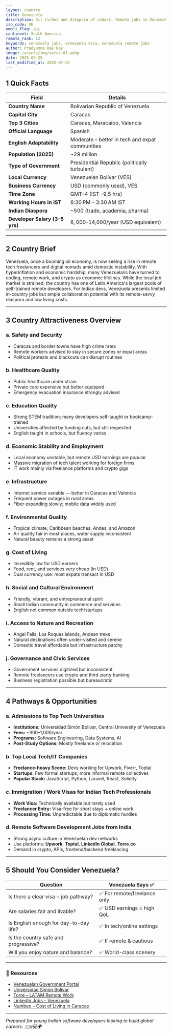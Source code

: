 ```yaml
---
layout: country
title: Venezuela
description: Oil riches and diaspora of coders. Remote jobs in Venezuela. Trilp AI curated info. Indians in Venezuela.
iso_code: VE
emoji_flag: 🇻🇪
continent: South America
remote_rank: 12
keywords: venezuela jobs, venezuela visa, venezuela remote jobs
author: Pradyumna Das Roy
image: /assets/img/ve/ve-01.webp
date: 2025-07-25
last_modified_at: 2025-07-25
---
```


## 1 Quick Facts

| Field                          | Details                                         |
| ------------------------------ | ----------------------------------------------- |
| **Country Name**               | Bolivarian Republic of Venezuela                |
| **Capital City**               | Caracas                                         |
| **Top 3 Cities**               | Caracas, Maracaibo, Valencia                    |
| **Official Language**          | Spanish                                         |
| **English Adaptability**       | Moderate – better in tech and expat communities |
| **Population (2025)**          | ~29 million                                     |
| **Type of Government**         | Presidential Republic (politically turbulent)   |
| **Local Currency**             | Venezuelan Bolívar (VES)                        |
| **Business Currency**          | USD (commonly used), VES                        |
| **Time Zone**                  | GMT–4 (IST –9.5 hrs)                            |
| **Working Hours in IST**       | 6:30 PM – 3:30 AM IST                           |
| **Indian Diaspora**            | ~500 (trade, academia, pharma)                  |
| **Developer Salary (3–5 yrs)** | $6,000–$14,000/year (USD equivalent)            |

---

## 2 Country Brief

Venezuela, once a booming oil economy, is now seeing a rise in remote tech freelancers and digital nomads amid domestic instability. With hyperinflation and economic hardship, many Venezuelans have turned to coding, remote work, and crypto as economic lifelines. While the local job market is strained, the country has one of Latin America's largest pools of self-trained remote developers. For Indian devs, Venezuela presents limited in-country jobs but ample collaboration potential with its remote-savvy diaspora and low living costs.

---

## 3 Country Attractiveness Overview

### a. Safety and Security

- Caracas and border towns have high crime rates
- Remote workers advised to stay in secure zones or expat areas
- Political protests and blackouts can disrupt routines

### b. Healthcare Quality

- Public healthcare under strain
- Private care expensive but better equipped
- Emergency evacuation insurance strongly advised

### c. Education Quality

- Strong STEM tradition; many developers self-taught or bootcamp-trained
- Universities affected by funding cuts, but still respected
- English taught in schools, but fluency varies

### d. Economic Stability and Employment

- Local economy unstable, but remote USD earnings are popular
- Massive migration of tech talent working for foreign firms
- IT work mainly via freelance platforms and crypto gigs

### e. Infrastructure

- Internet service variable — better in Caracas and Valencia
- Frequent power outages in rural areas
- Fiber expanding slowly; mobile data widely used

### f. Environmental Quality

- Tropical climate, Caribbean beaches, Andes, and Amazon
- Air quality fair in most places, water supply inconsistent
- Natural beauty remains a strong asset

### g. Cost of Living

- Incredibly low for USD earners
- Food, rent, and services very cheap (in USD)
- Dual currency use: most expats transact in USD

### h. Social and Cultural Environment

- Friendly, vibrant, and entrepreneurial spirit
- Small Indian community in commerce and services
- English not common outside tech/startups

### i. Access to Nature and Recreation

- Angel Falls, Los Roques islands, Andean treks
- Natural destinations often under-visited and serene
- Domestic travel affordable but infrastructure patchy

### j. Governance and Civic Services

- Government services digitized but inconsistent
- Remote freelancers use crypto and third-party banking
- Business registration possible but bureaucratic

---

## 4 Pathways & Opportunities

### a. Admissions to Top Tech Universities

- **Institutions:** Universidad Simón Bolívar, Central University of Venezuela
- **Fees:** ~$300–$1,000/year
- **Programs:** Software Engineering, Data Systems, AI
- **Post-Study Options:** Mostly freelance or relocation

### b. Top Local Tech/IT Companies

- **Freelance-heavy Scene:** Devs working for Upwork, Fiverr, Toptal
- **Startups:** Few formal startups; more informal remote collectives
- **Popular Stack:** JavaScript, Python, Laravel, React, Solidity

### c. Immigration / Work Visas for Indian Tech Professionals

- **Work Visa:** Technically available but rarely used
- **Freelancer Entry:** Visa-free for short stays + online work
- **Processing Time:** Unpredictable due to diplomatic hurdles

### d. Remote Software Development Jobs from India

- Strong async culture in Venezuelan dev networks
- Use platforms: **Upwork**, **Toptal**, **LinkedIn Global**, **Torre.co**
- Demand in crypto, APIs, frontend/backend freelancing

---

## 5 Should You Consider Venezuela?

| Question                               | Venezuela Says ✅            |
| -------------------------------------- | ---------------------------- |
| Is there a clear visa + job pathway?   | ✅ For remote/freelance only |
| Are salaries fair and livable?         | ✅ USD earnings = high QoL   |
| Is English enough for day-to-day life? | ✅ In tech/online settings   |
| Is the country safe and progressive?   | ✅ If remote & cautious      |
| Will you enjoy nature and balance?     | ✅ World-class scenery       |

---

### 🔗 Resources

- [Venezuelan Government Portal](https://www.gobiernoenlinea.ve/)
- [Universidad Simón Bolívar](https://www.usb.ve/)
- [Torre – LATAM Remote Work](https://torre.co/)
- [LinkedIn Jobs – Venezuela](https://www.linkedin.com/jobs/search/?location=Venezuela)
- [Numbeo – Cost of Living in Caracas](https://www.numbeo.com/cost-of-living/in/Caracas)

---

_Prepared for young Indian software developers looking to build global careers. 🇮🇳💻🌍_
